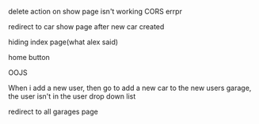delete action on show page isn't working CORS errpr

redirect to car show page after new car created

hiding index page(what alex said)

home button

OOJS


When i add a new user, then go to add a new car to the new users garage, the user isn't in the user drop down list

redirect to all garages page 